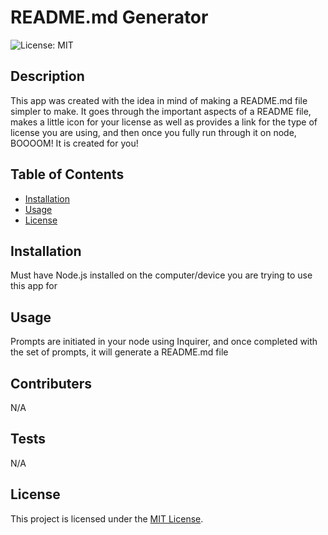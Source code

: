 # README.md Generator

  ![License: MIT](https://img.shields.io/badge/License-MIT-yellow.svg)

## Description

This app was created with the idea in mind of making a README.md file simpler to make. It goes through the important aspects of a README file, makes a little icon for your license as well as provides a link for the type of license you are using, and then once you fully run through it on node, BOOOOM! It is created for you!

## Table of Contents

- [Installation](#installation)
- [Usage](#usage)
- [License](#license)

## Installation

Must have Node.js installed on the computer/device you are trying to use this app for

## Usage

Prompts are initiated in your node using Inquirer, and once completed with the set of prompts, it will generate a README.md file

## Contributers

N/A

## Tests

N/A

## License

This project is licensed under the [MIT License](https://opensource.org/license/MIT).
